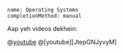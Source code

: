 ```ngMeta
name: Operating Systems
completionMethod: manual
```

Aap yeh videos dekhein:

@[youtube](pTdSs8kQqSA)
@[youtube][JtepGNJyvyM]

